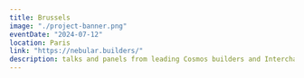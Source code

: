 ```yaml
---
title: Brussels
image: "./project-banner.png"
eventDate: "2024-07-12"
location: Paris
link: "https://nebular.builders/"
description: talks and panels from leading Cosmos builders and Interchain entrepreneurs
---
```

